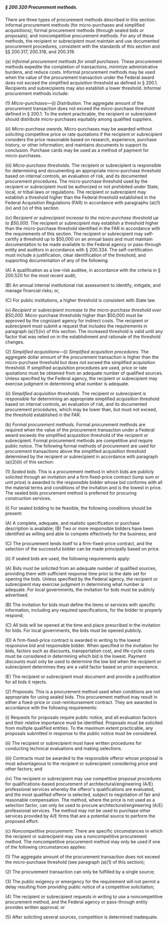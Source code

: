 ##### § 200.320 Procurement methods. #####

There are three types of procurement methods described in this section: informal procurement methods (for micro-purchases and simplified acquisitions); formal procurement methods (through sealed bids or proposals); and noncompetitive procurement methods. For any of these methods, the recipient or subrecipient must maintain and use documented procurement procedures, consistent with the standards of this section and §§ 200.317, 200.318, and 200.319.

(a) *Informal procurement methods for small purchases.* These procurement methods expedite the completion of transactions, minimize administrative burdens, and reduce costs. Informal procurement methods may be used when the value of the procurement transaction under the Federal award does not exceed the simplified acquisition threshold as defined in § 200.1. Recipients and subrecipients may also establish a lower threshold. Informal procurement methods include:

(1) *Micro-purchases*—(i) *Distribution.* The aggregate amount of the procurement transaction does not exceed the micro-purchase threshold defined in § 200.1. To the extent practicable, the recipient or subrecipient should distribute micro-purchases equitably among qualified suppliers.

(ii) *Micro-purchase awards.* Micro-purchases may be awarded without soliciting competitive price or rate quotations if the recipient or subrecipient considers the price reasonable based on research, experience, purchase history, or other information; and maintains documents to support its conclusion. Purchase cards may be used as a method of payment for micro-purchases.

(iii) *Micro-purchase thresholds.* The recipient or subrecipient is responsible for determining and documenting an appropriate micro-purchase threshold based on internal controls, an evaluation of risk, and its documented procurement procedures. The micro-purchase threshold used by the recipient or subrecipient must be authorized or not prohibited under State, local, or tribal laws or regulations. The recipient or subrecipient may establish a threshold higher than the Federal threshold established in the Federal Acquisition Regulations (FAR) in accordance with paragraphs (a)(1)(iv) and (v) of this section.

(iv) *Recipient or subrecipient increase to the micro-purchase threshold up to $50,000.* The recipient or subrecipient may establish a threshold higher than the micro-purchase threshold identified in the FAR in accordance with the requirements of this section. The recipient or subrecipient may self-certify a threshold up to $50,000 on an annual basis and must maintain documentation to be made available to the Federal agency or pass-through entity and auditors in accordance with § 200.334. The self-certification must include a justification, clear identification of the threshold, and supporting documentation of any of the following:

(A) A qualification as a low-risk auditee, in accordance with the criteria in § 200.520 for the most recent audit;

(B) An annual internal institutional risk assessment to identify, mitigate, and manage financial risks; or,

(C) For public institutions, a higher threshold is consistent with State law.

(v) *Recipient or subrecipient increase to the micro-purchase threshold over $50,000.* Micro-purchase thresholds higher than $50,000 must be approved by the cognizant agency for indirect costs. The recipient or subrecipient must submit a request that includes the requirements in paragraph (a)(1)(iv) of this section. The increased threshold is valid until any factor that was relied on in the establishment and rationale of the threshold changes.

(2) *Simplified acquisitions*—(i) *Simplified acquisition procedures.* The aggregate dollar amount of the procurement transaction is higher than the micro-purchase threshold but does not exceed the simplified acquisition threshold. If simplified acquisition procedures are used, price or rate quotations must be obtained from an adequate number of qualified sources. Unless specified by the Federal agency, the recipient or subrecipient may exercise judgment in determining what number is adequate.

(ii) *Simplified acquisition thresholds.* The recipient or subrecipient is responsible for determining an appropriate simplified acquisition threshold based on internal controls, an evaluation of risk, and its documented procurement procedures, which may be lower than, but must not exceed, the threshold established in the FAR.

(b) *Formal procurement methods.* Formal procurement methods are required when the value of the procurement transaction under a Federal award exceeds the simplified acquisition threshold of the recipient or subrecipient. Formal procurement methods are competitive and require public notice. The following formal methods of procurement are used for procurement transactions above the simplified acquisition threshold determined by the recipient or subrecipient in accordance with paragraph (a)(2)(ii) of this section:

(1) *Sealed bids.* This is a procurement method in which bids are publicly solicited through an invitation and a firm fixed-price contract (lump sum or unit price) is awarded to the responsible bidder whose bid conforms with all the material terms and conditions of the invitation and is the lowest in price. The sealed bids procurement method is preferred for procuring construction services.

(i) For sealed bidding to be feasible, the following conditions should be present:

(A) A complete, adequate, and realistic specification or purchase description is available; (B) Two or more responsible bidders have been identified as willing and able to compete effectively for the business; and

(C) The procurement lends itself to a firm-fixed-price contract, and the selection of the successful bidder can be made principally based on price.

(ii) If sealed bids are used, the following requirements apply:

(A) Bids must be solicited from an adequate number of qualified sources, providing them with sufficient response time prior to the date set for opening the bids. Unless specified by the Federal agency, the recipient or subrecipient may exercise judgment in determining what number is adequate. For local governments, the invitation for bids must be publicly advertised.

(B) The invitation for bids must define the items or services with specific information, including any required specifications, for the bidder to properly respond;

(C) All bids will be opened at the time and place prescribed in the invitation for bids. For local governments, the bids must be opened publicly.

(D) A firm-fixed-price contract is awarded in writing to the lowest responsive bid and responsible bidder. When specified in the invitation for bids, factors such as discounts, transportation cost, and life-cycle costs must be considered in determining which bid is the lowest. Payment discounts must only be used to determine the low bid when the recipient or subrecipient determines they are a valid factor based on prior experience.

(E) The recipient or subrecipient must document and provide a justification for all bids it rejects.

(2) *Proposals.* This is a procurement method used when conditions are not appropriate for using sealed bids. This procurement method may result in either a fixed-price or cost-reimbursement contract. They are awarded in accordance with the following requirements:

(i) Requests for proposals require public notice, and all evaluation factors and their relative importance must be identified. Proposals must be solicited from multiple qualified entities. To the maximum extent practicable, any proposals submitted in response to the public notice must be considered.

(ii) The recipient or subrecipient must have written procedures for conducting technical evaluations and making selections.

(iii) Contracts must be awarded to the responsible offeror whose proposal is most advantageous to the recipient or subrecipient considering price and other factors; and

(iv) The recipient or subrecipient may use competitive proposal procedures for qualifications-based procurement of architectural/engineering (A/E) professional services whereby the offeror's qualifications are evaluated, and the most qualified offeror is selected, subject to negotiation of fair and reasonable compensation. The method, where the price is not used as a selection factor, can only be used to procure architectural/engineering (A/E) professional services. The method may not be used to purchase other services provided by A/E firms that are a potential source to perform the proposed effort.

(c) *Noncompetitive procurement.* There are specific circumstances in which the recipient or subrecipient may use a noncompetitive procurement method. The noncompetitive procurement method may only be used if one of the following circumstances applies:

(1) The aggregate amount of the procurement transaction does not exceed the micro-purchase threshold (see paragraph (a)(1) of this section);

(2) The procurement transaction can only be fulfilled by a single source;

(3) The public exigency or emergency for the requirement will not permit a delay resulting from providing public notice of a competitive solicitation;

(4) The recipient or subrecipient requests in writing to use a noncompetitive procurement method, and the Federal agency or pass-through entity provides written approval; or

(5) After soliciting several sources, competition is determined inadequate.